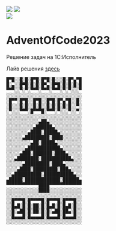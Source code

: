 ![](https://img.shields.io/badge/day%20📅-24-blue) 
![](https://img.shields.io/badge/stars%20⭐-41-yellow)	
![](https://img.shields.io/badge/days%20completed-20-red)

# AdventOfCode2023
Решение задач на 1С:Исполнитель

Лайв решения [здесь](https://t.me/krapivin_lifetime)

```
█▀█░░█░█░█▀█░█▀█░█░░░█░█▀▄▀█
█░▄░░█▀█░█░█░█▀▄░█▀█░█░█░█░█
▀▀▀░░▀░▀░▀▀▀░▀▀▀░▀▀▀░▀░▀░░░▀
░░░░░░░░░░░░░░░░░░░░░░░░░░░░
░█▀▀░█▀█░░█▀█░░█▀█░█▀▄▀█░░█░
░█░░░█░█░░█░█░░█░█░█░█░█░░▀░
░▀░░░▀▀▀░█▀▀▀█░▀▀▀░▀░░░▀░░▀░
░░░░░░░░░░░░░░░░░░░░░░░░░░░░
░░░░░░░░░░░░▄██▄░░░░░░░░░░░░
░░░░░░░░░░▄██████▄░░░░░░░░░░
░░░░░░░░▄████░█████▄░░░░░░░░
░░░░░░▄█████████░████░░░░░░░
░░░░░░░░░▄██░█████▄░░░░░░░░░
░░░░░░░▄████████████▄░░░░░░░
░░░░░▄███░███████░████▄░░░░░
░░░▄████████░███████████▄░░░
░░░░░░▄█████████░████▄░░░░░░
░░░░▄████░█████████░███▄░░░░
░░▄██████████░███████████▄░░
▄█████░█████████████░██████▄
▀▀▀▀▀▀▀▀▀▀▀▀████▀▀▀▀▀▀▀▀▀▀▀▀
░░░░░░░░░░░░████░░░░░░░░░░░░
░░░░░░░░░░░░░░░░░░░░░░░░░░░░
░░█▀▀▀█░█▀▀▀▀█░█▀▀▀█░█▀▀▀█░░
░░█▄█░█░█░██░█░█▄█░█░█▄█░█░░
░░█░▄██░█░██░█░█░▄██░██▄░█░░
░░█▄▄▄█░█▄▄▄▄█░█▄▄▄█░█▄▄▄█░░
░░░░░░░░░░░░░░░░░░░░░░░░░░░░
```
